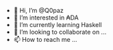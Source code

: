 - 👋 Hi, I’m @Q0paz
- 👀 I’m interested in ₳DA
- 🌱 I’m currently learning Haskell
- 💞️ I’m looking to collaborate on ...
- 📫 How to reach me ...

<!---
Q0paz/Q0paz is a ✨ special ✨ repository because its `README.md` (this file) appears on your GitHub profile.
You can click the Preview link to take a look at your changes.
--->
